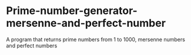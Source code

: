# Prime-number-generator-mersenne-and-perfect-number
A program that returns prime numbers from 1 to 1000, mersenne numbers and perfect numbers
